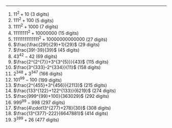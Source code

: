 ***
1. $11^2 + 10$  (3 digits)
2. $111^2 + 100$  (5 digits)
3. $1111^2 + 1000$  (7 digits)
4. $11111111^2 + 10000000$  (15 digits)
5. $11111111111111^2 + 10000000000000$  (27 digits)
6. $\frac{\frac{29!}{29}+1}{29}$  (29 digits)
7. $\frac{39!-39}{39}$  (45 digits)
8. ${43}^{42}-42$  (69 digits)
9. $\frac{2^{2^{7}}+3^{3^{5}}}{43}$  (115 digits)
10. $\frac{3^{333}-2^{334}}{11}$  (158 digits)
11. $2^{348}+3^{347}$  (166 digits) 
12. ${101}^{99}-100$  (199 digits)
13. $\frac{2^{455}+3^{456}}{2113}$  (215 digits)
14. $\frac{133^{122}+122^{133}}{6219}$  (274 digits)
15. $\frac{999^{99}+100}{363029}$  (292 digits)
16. ${999^{99}-998}$  (297 digits)
17. $\frac{4\cdot13^{277}+278}{30}$  (308 digits)
19. $\frac{13^{377}-222}{6647881}$  (414 digits)
21. $3^{399}+26$ (477 digits)

<html lang="en">
<head>
<meta http-equiv="content-type" content="text/html; charset=utf-8">
<script type="text/javascript" charset="utf-8" src="
https://cdn.mathjax.org/mathjax/latest/MathJax.js?config=TeX-AMS-MML_HTMLorMML,
https://vincenttam.github.io/javascripts/MathJaxLocal.js"></script>
</head>
